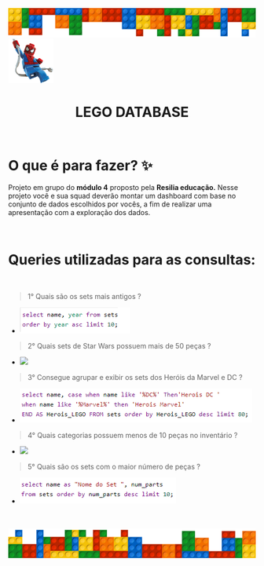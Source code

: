 <img src='./.github/border.png' />

<br>

<div>
<img height="90px" src="./.github/aranha.png"/>
<h1 align='center'>LEGO DATABASE</h1>

<br>

<div>
  <h1>O que é para fazer? ✨</h1>
  <p>
    Projeto em grupo do <b>módulo 4</b> proposto pela <b>Resilia educação.</b>
    Nesse projeto você e sua squad deverão montar
    um dashboard com base no conjunto de dados
    escolhidos por vocês, a fim de realizar uma
    apresentação com a exploração dos dados.
  </p>
</div>

<br>
<h1>Queries utilizadas para as consultas: </h1>

<br>

> 1° Quais são os sets mais antigos ?

- <img src='./src/querys/setsMaisAntigos.png'/>

> 2° Quais sets de Star Wars possuem mais de 50 peças ?

- <img src='./src/querys/starWarsMaisDe50Peças.png'/>

> 3° Consegue agrupar e exibir os sets dos Heróis da Marvel e DC ?

- <img left='20px' src='./src/querys/agruparMarvel&DC.png'/>

> 4° Quais categorias possuem menos de 10 peças no inventário ?

- <img src='./src/querys/categoriaMenos10PeçasNoInventario.png'/>

> 5° Quais são os sets com o maior número de peças ?

- <img src='./src/querys/setsMaiorNumeroDePecas.png'/>

<br>
<br>

<img src="./.github/border-reverse.png" />
